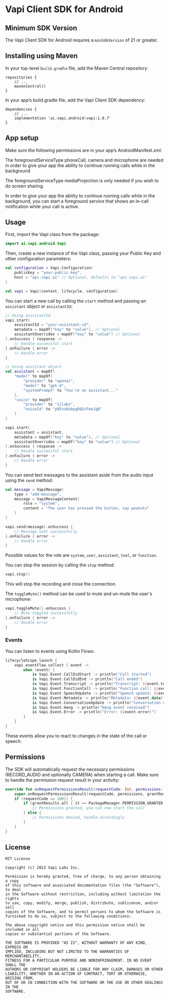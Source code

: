 # Vapi Client SDK for Android

## Minimum SDK Version
The Vapi Client SDK for Android requires a `minSdkVersion` of 21 or greater.

## Installing using Maven
In your top-level `build.gradle` file, add the Maven Central repository:

```
repositories {
    // ...
    mavenCentral()
}
```

In your app’s build.gradle file, add the Vapi Client SDK dependency:

```
dependencies {
    // ...
    implementation 'ai.vapi.android:vapi:1.0.7'
}
```

## App setup
Make sure the following permissions are in your app’s AndroidManifest.xml:
<uses-permission android:name="android.permission.INTERNET" />
<uses-permission android:name="android.permission.CAMERA" />
<uses-permission android:name="android.permission.RECORD_AUDIO" />
<uses-permission android:name="android.permission.MODIFY_AUDIO_SETTINGS" />

<application>
  <!--
    A foreground service is needed in the following cases:
    - if you wish to screen share
    - if you wish to keep your call running while the app is in background
  -->
  <service
        android:name=".YourForegroundService"
        android:exported="false"
        android:foregroundServiceType="phoneCall|camera|microphone|mediaProjection" />
</application>

The foregroundServiceType phoneCall, camera and microphone are needed in order to give your app the ability to continue running calls while in the background

The foregroundServiceType mediaProjection is only needed if you wish to do screen sharing.

In order to give your app the ability to continue running calls while in the background, you can start a foreground service that shows an in-call notification while your call is active.

## Usage

First, import the Vapi class from the package:

```kotlin
import ai.vapi.android.Vapi
```

Then, create a new instance of the Vapi class, passing your Public Key and other configuration parameters:

```kotlin
val configuration = Vapi.Configuration(
    publicKey = "your-public-key",
    host = "api.vapi.ai" // Optional, defaults to "api.vapi.ai"
)

val vapi = Vapi(context, lifecycle, configuration)
```

You can start a new call by calling the `start` method and passing an `assistant` object or `assistantId`:

```kotlin
// Using assistantId
vapi.start(
    assistantId = "your-assistant-id",
    metadata = mapOf("key" to "value"), // Optional
    assistantOverrides = mapOf("key" to "value") // Optional
).onSuccess { response ->
    // Handle successful start
}.onFailure { error ->
    // Handle error
}

// Using assistant object
val assistant = mapOf(
    "model" to mapOf(
        "provider" to "openai",
        "model" to "gpt-4",
        "systemPrompt" to "You're an assistant..."
    ),
    "voice" to mapOf(
        "provider" to "11labs",
        "voiceId" to "pNInz6obpgDQGcFmaJgB"
    )
)

vapi.start(
    assistant = assistant,
    metadata = mapOf("key" to "value"), // Optional
    assistantOverrides = mapOf("key" to "value") // Optional
).onSuccess { response ->
    // Handle successful start
}.onFailure { error ->
    // Handle error
}
```

You can send text messages to the assistant aside from the audio input using the `send` method:

```kotlin
val message = VapiMessage(
    type = "add-message",
    message = VapiMessageContent(
        role = "system",
        content = "The user has pressed the button, say peanuts"
    )
)

vapi.send(message).onSuccess {
    // Message sent successfully
}.onFailure { error ->
    // Handle error
}
```

Possible values for the role are `system`, `user`, `assistant`, `tool`, or `function`.

You can stop the session by calling the `stop` method:

```kotlin
vapi.stop()
```

This will stop the recording and close the connection.

The `toggleMute()` method can be used to mute and un-mute the user's microphone:

```kotlin
vapi.toggleMute().onSuccess {
    // Mute toggled successfully
}.onFailure { error ->
    // Handle error
}
```

### Events

You can listen to events using Kotlin Flows:

```kotlin
lifecycleScope.launch {
    vapi.eventFlow.collect { event ->
        when (event) {
            is Vapi.Event.CallDidStart -> println("Call started")
            is Vapi.Event.CallDidEnd -> println("Call ended")
            is Vapi.Event.Transcript -> println("Transcript: ${event.text}")
            is Vapi.Event.FunctionCall -> println("Function call: ${event.name}, parameters: ${event.parameters}")
            is Vapi.Event.SpeechUpdate -> println("Speech update: ${event.text}")
            is Vapi.Event.Metadata -> println("Metadata: ${event.data}")
            is Vapi.Event.ConversationUpdate -> println("Conversation update: ${event.messages}")
            is Vapi.Event.Hang -> println("Hang event received")
            is Vapi.Event.Error -> println("Error: ${event.error}")
        }
    }
}
```

These events allow you to react to changes in the state of the call or speech.

## Permissions

The SDK will automatically request the necessary permissions (RECORD_AUDIO and optionally CAMERA) when starting a call. Make sure to handle the permission request result in your activity:

```kotlin
override fun onRequestPermissionsResult(requestCode: Int, permissions: Array<String>, grantResults: IntArray) {
    super.onRequestPermissionsResult(requestCode, permissions, grantResults)
    if (requestCode == 1001) {
        if (grantResults.all { it == PackageManager.PERMISSION_GRANTED }) {
            // Permissions granted, you can now start the call
        } else {
            // Permissions denied, handle accordingly
        }
    }
}
```

## License

```
MIT License

Copyright (c) 2023 Vapi Labs Inc.

Permission is hereby granted, free of charge, to any person obtaining a copy
of this software and associated documentation files (the "Software"), to deal
in the Software without restriction, including without limitation the rights
to use, copy, modify, merge, publish, distribute, sublicense, and/or sell
copies of the Software, and to permit persons to whom the Software is
furnished to do so, subject to the following conditions:

The above copyright notice and this permission notice shall be included in all
copies or substantial portions of the Software.

THE SOFTWARE IS PROVIDED "AS IS", WITHOUT WARRANTY OF ANY KIND, EXPRESS OR
IMPLIED, INCLUDING BUT NOT LIMITED TO THE WARRANTIES OF MERCHANTABILITY,
FITNESS FOR A PARTICULAR PURPOSE AND NONINFRINGEMENT. IN NO EVENT SHALL THE
AUTHORS OR COPYRIGHT HOLDERS BE LIABLE FOR ANY CLAIM, DAMAGES OR OTHER
LIABILITY, WHETHER IN AN ACTION OF CONTRACT, TORT OR OTHERWISE, ARISING FROM,
OUT OF OR IN CONNECTION WITH THE SOFTWARE OR THE USE OR OTHER DEALINGS IN THE
SOFTWARE.
```
